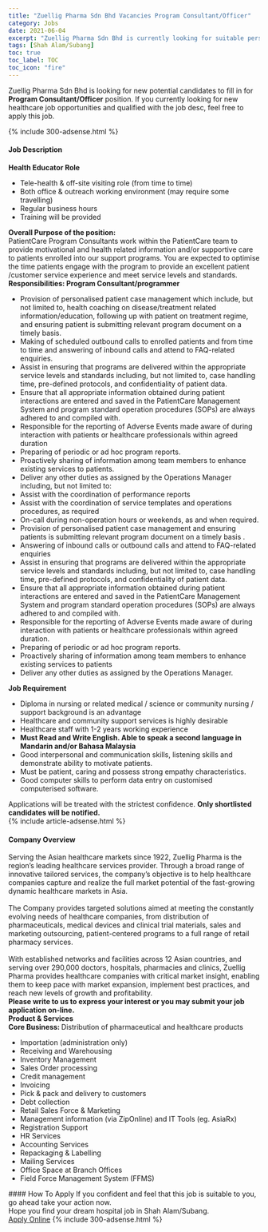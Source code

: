 ```yaml
---
title: "Zuellig Pharma Sdn Bhd Vacancies Program Consultant/Officer" 
category: Jobs 
date: 2021-06-04 
excerpt: "Zuellig Pharma Sdn Bhd is currently looking for suitable person to fill in the Program Consultant/Officer which positioned at Shah Alam/Subang" 
tags: [Shah Alam/Subang] 
toc: true 
toc_label: TOC 
toc_icon: "fire" 
--- 
```


<p>Zuellig Pharma Sdn Bhd is looking for new potential candidates to fill in for <b>Program Consultant/Officer</b> position. If you currently looking for new healthcare job opportunities and qualified with the job desc, feel free to apply this job.
</p>{% include 300-adsense.html %} 
<div><div><h4>Job Description</h4></div><div><div><span><div><div><strong>Health Educator Role</strong></div><ul><li>Tele-health &amp; off-site visiting role (from time to time)</li><li>Both office &amp; outreach working environment (may require some travelling)</li><li>Regular business hours</li><li>Training will be provided&#160;</li></ul><div><strong>Overall Purpose of the position:</strong></div><div>PatientCare Program Consultants work within the PatientCare team to provide motivational and health related information and/or supportive care to patients enrolled into our support programs. You are expected to optimise the time patients engage with the program to provide an excellent patient /customer service experience and meet service levels and standards.</div><div><strong>Responsibilities: Program Consultant/programmer</strong></div><ul><li>Provision of personalised patient case management which include, but not limited to, health coaching on disease/treatment related information/education, following up with patient on treatment regime, and ensuring patient is submitting relevant program document on a timely basis.</li><li>Making of scheduled outbound calls to enrolled patients and from time to time and answering of inbound calls and attend to FAQ-related enquiries.</li><li>Assist in ensuring that programs are delivered within the appropriate service levels and standards including, but not limited to, case handling time, pre-defined protocols, and confidentiality of patient data.</li><li>Ensure that all appropriate information obtained during patient interactions are entered and saved in the PatientCare Management System and program standard operation procedures (SOPs) are always adhered to and compiled with.</li><li>Responsible for the reporting of Adverse Events made aware of during interaction with patients or healthcare professionals within agreed duration</li><li>Preparing of periodic or ad hoc program reports.</li><li>Proactively sharing of information among team members to enhance existing services to patients.</li><li>Deliver any other duties as assigned by the Operations Manager including, but not limited to:</li><li>Assist with the coordination of performance reports</li><li>Assist with the coordination of service templates and operations procedures, as required</li><li>On-call during non-operation hours or weekends, as and when required.</li><li>Provision of personalised patient case management and ensuring patients is submitting relevant program document on a timely basis .</li><li>Answering of inbound calls or outbound calls and attend to FAQ-related enquiries</li><li>Assist in ensuring that programs are delivered within the appropriate service levels and standards including, but not limited to, case handling time, pre-defined protocols, and confidentiality of patient data.</li><li>Ensure that all appropriate information obtained during patient interactions are entered and saved in the PatientCare Management System and program standard operation procedures (SOPs) are always adhered to and compiled with.</li><li>Responsible for the reporting of Adverse Events made aware of during interaction with patients or healthcare professionals within agreed duration.</li><li>Preparing of periodic or ad hoc program reports.</li><li>Proactively sharing of information among team members to enhance existing services to patients</li><li>Deliver any other duties as assigned by the Operations Manager.</li></ul><div><strong>Job Requirement</strong></div><ul><li>Diploma in nursing or related medical / science or community nursing / support background is an advantage</li><li>Healthcare and community support services is highly desirable</li><li>Healthcare staff with 1-2 years working experience</li><li><strong>Must Read and Write English. Able to speak a second language in Mandarin and/or Bahasa Malaysia</strong></li><li>Good interpersonal and communication skills, listening skills and demonstrate ability to motivate patients.</li><li>Must be patient, caring and possess strong empathy characteristics.</li><li>Good computer skills to perform data entry on customised computerised software.</li></ul><div>Applications will be treated with the strictest confidence. <strong>Only shortlisted candidates will be notified.</strong></div></div></span></div></div></div> 
{% include article-adsense.html %} 
<div><div><h4>Company Overview</h4></div><div><div><span><div><div>
<div>
		Serving the Asian healthcare markets since 1922, Zuellig Pharma is the region&#8217;s leading healthcare services provider. Through a broad range of innovative tailored services, the company&#8217;s objective is to help healthcare companies capture and realize the full market potential of the fast-growing dynamic healthcare markets in Asia.&#160;</div>
<div>
<br>
		The Company provides targeted solutions aimed at meeting the constantly evolving needs of healthcare companies, from distribution of pharmaceuticals, medical devices and clinical trial materials, sales and marketing outsourcing, patient-centered programs to a full range of retail pharmacy services.</div>
<div>
		&#160;<br>
		With established networks and facilities across 12 Asian countries, and serving over 290,000 doctors, hospitals, pharmacies and clinics, Zuellig Pharma provides healthcare companies with critical market insight, enabling them to keep pace with market expansion, implement best practices, and reach new levels of growth and profitability.&#160;</div>
<div>
<strong>Please write to us to express your interest or you may submit your job application on-line.</strong></div>
</div>
<div>
<strong>Product &amp; Services</strong></div>
<div>
<div>
<div>
<strong>Core Business:&#160;</strong>Distribution of pharmaceutical and healthcare products</div>
<ul>
<li>
				Importation (administration only)</li>
<li>
				Receiving and Warehousing</li>
<li>
				Inventory Management</li>
<li>
				Sales Order processing</li>
<li>
				Credit management</li>
<li>
				Invoicing</li>
<li>
				Pick &amp; pack and delivery to customers</li>
<li>
				Debt collection</li>
<li>
				Retail Sales Force &amp; Marketing</li>
<li>
				Management information (via ZipOnline) and IT Tools (eg. AsiaRx)</li>
<li>
				Registration Support</li>
<li>
				HR Services</li>
<li>
				Accounting Services</li>
<li>
				Repackaging &amp; Labelling</li>
<li>
				Mailing Services</li>
<li>
				Office Space at Branch Offices</li>
<li>
				Field Force Management System (FFMS)</li>
</ul>
</div>
</div></div></span></div></div></div> 
#### How To Apply 
If you confident and feel that this job is suitable to you, go ahead take your action now. <br/> 
Hope you find your dream hospital job in Shah Alam/Subang. <br/> 
<a href="https://www.jobstreet.com.my/en/job/program-consultant-officer-4583153?jobId=jobstreet-my-job-4583153" class="btn btn--warning" target="_blank" rel="nofollow noopenner">Apply Online</a> 
{% include 300-adsense.html %} 